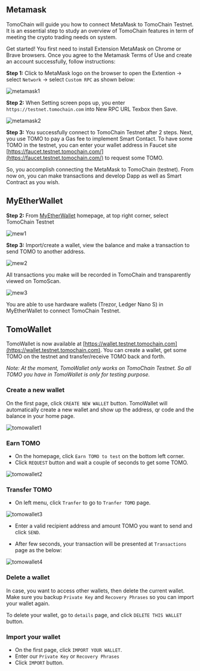 ## Metamask

TomoChain will guide you how to connect MetaMask to TomoChain Testnet. It is an essential step to study an overview of TomoChain features in term of meeting the crypto trading needs on system.

Get started! You first need to install Extension MetaMask on Chrome or Brave browsers. Once you agree to the Metamask Terms of Use and create an account successfully, follow instructions:

**Step 1:** Click to MetaMask logo on the browser to open the Extention -> select `Network` -> select `Custom RPC` as shown below:

![metamask1](/assets/metamask1.jpg)

**Step 2:** When Setting screen pops up, you enter `https://testnet.tomochain.com` into New RPC URL Texbox then Save.

![metamask2](/assets/metamask2.jpg)

**Step 3:** You successfully connect to TomoChain Testnet after 2 steps. Next, you use TOMO to pay a Gas fee to implement Smart Contact. To have some TOMO in the testnet, you can enter your wallet address in Faucet site [https://faucet.testnet.tomochain.com/](https://faucet.testnet.tomochain.com/) to request some TOMO.

So, you accomplish connecting the MetaMask to TomoChain (testnet). From now on, you can make transactions and develop Dapp as well as Smart Contract as you wish.

## MyEtherWallet

**Step 2:** From <a href="https://myetherwallet.com" target="_blank">MyEtherWallet</a> homepage, at top right corner, select TomoChain Testnet

![mew1](/assets/mew1.png)

**Step 3:** Import/create a wallet, view the balance and make a transaction to send TOMO to another address.

![mew2](/assets/mew2.png)

All transactions you make will be recorded in TomoChain and transparently viewed on TomoScan.

![mew3](/assets/mew3.png)

You are able to use hardware wallets (Trezor, Ledger Nano S) in MyEtherWallet to connect TomoChain Testnet.

## TomoWallet

TomoWallet is now available at [https://wallet.testnet.tomochain.com](https://wallet.testnet.tomochain.com). You can create a wallet, get some TOMO on the testnet and transfer/receive TOMO back and forth.

*Note: At the moment, TomoWallet only works on TomoChain Testnet. So all TOMO you have in TomoWallet is only for testing purpose.*

### Create a new wallet
On the first page, click `CREATE NEW WALLET` button. TomoWallet will automatically create a new wallet and show up the address, qr code and the balance in your home page.

![tomowallet1](/assets/tomowallet1.jpg)

### Earn TOMO
- On the homepage, click `Earn TOMO to test` on the bottom left corner.
- Click `REQUEST` button and wait a couple of seconds to get some TOMO.

![tomowallet2](/assets/tomowallet2.jpg)


### Transfer TOMO
- On left menu, click `Tranfer` to go to `Tranfer TOMO` page.

![tomowallet3](/assets/tomowallet3.jpg)

- Enter a valid recipient address and amount TOMO you want to send and click `SEND`.

- After few seconds, your transaction will be presented at `Transactions` page as the below:

![tomowallet4](/assets/tomowallet4.jpg)

### Delete a wallet
In case, you want to access other wallets, then delete the current wallet. Make sure you backup `Private Key` and `Recovery Phrases` so you can import your wallet again.

To delete your wallet, go to `details` page, and click `DELETE THIS WALLET` button.

### Import your wallet
- On the first page, click `IMPORT YOUR WALLET`.
- Enter our `Private Key` or `Recovery Phrases`
- Click `IMPORT` button.
